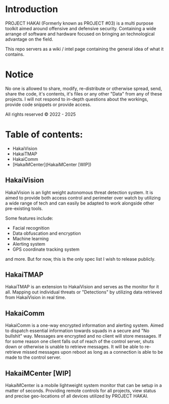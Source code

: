 # Introduction
PROJECT HAKAI (Formerly known as PROJECT #03) is a multi purpose toolkit aimed around offensive and defensive security. Containing a wide arrange of software and hardware focused on bringing an technological advantage on the field.

This repo servers as a wiki / intel page containing the general idea of what it contains.

# Notice
No one is allowed to share, modify, re-distribute or otherwise spread, send, share the code, it's contents, it's files or any other "Data" from any of these projects. I will not respond to in-depth questions about the workings, provide code snippets or provide access. 

All rights reserved &copy; 2022 - 2025

# Table of contents:
- HakaiVision
- HakaiTMAP
- HakaiComm
- [HakaiMCenter](HakaiMCenter [WIP]) 


## HakaiVision
HakaiVision  is an light weight autonomous threat detection system.
It is aimed to provide both access control and perimeter over watch by utilizing a wide range of tech and can easily be adapted to work alongside other pre-existing tools. 

Some features include:
- Facial recognition
- Data obfuscation and encryption
- Machine learning 
- Alerting system
- GPS coordinate tracking system

and more. But for now, this is the only spec list I wish to release publicly.

## HakaiTMAP
HakaiTMAP is an extension to HakaiVision and serves as the monitor for it all. Mapping out individual threats or "Detections" by utilizing data retrieved from HakaiVision in real time.

## HakaiComm
HakaiComm is a one-way encrypted information and alerting system. Aimed to dispatch essential information towards squads in a secure and "No bullshit" way. Messages are encrypted and no client will store messages. If for some reason one client falls out of reach of the control server, shuts down or otherwise is unable to retrieve messages. It will be able to re-retrieve missed messages upon reboot as long as a connection is able to be made to the control server.

## HakaiMCenter [WIP]
HakaiMCenter is a mobile lightweight system monitor that can be setup in a matter of seconds. Providing remote controls for all projects, view status and precise geo-locations of all devices utilized by PROJECT HAKAI. 
